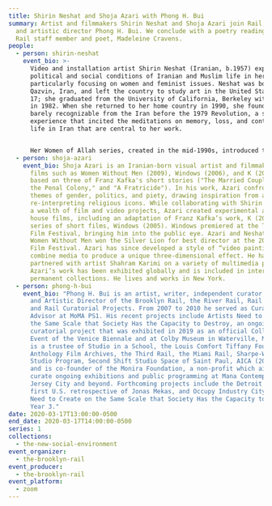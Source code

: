 ```yaml
---
title: Shirin Neshat and Shoja Azari with Phong H. Bui
summary: Artist and filmmakers Shirin Neshat and Shoja Azari join Rail publisher
  and artistic director Phong H. Bui. We conclude with a poetry reading from
  Rail staff member and poet, Madeleine Cravens.
people:
  - person: shirin-neshat
    event_bio: >-
      Video and installation artist Shirin Neshat (Iranian, b.1957) explores the
      political and social conditions of Iranian and Muslim life in her works,
      particularly focusing on women and feminist issues. Neshat was born in
      Qazvin, Iran, and left the country to study art in the United States at
      17; she graduated from the University of California, Berkeley with an MFA
      in 1982. When she returned to her home country in 1990, she found it
      barely recognizable from the Iran before the 1979 Revolution, a shocking
      experience that incited the meditations on memory, loss, and contemporary
      life in Iran that are central to her work.


      Her Women of Allah series, created in the mid-1990s, introduced the hallmark themes of her pieces through which she examines conditions of male, female, public, private, religious, political, and secular identities in both Iranian and Western cultures. Her videos, installations, and photographs have received great international critical acclaim outside of Iran. In 2019, The Broad Museum, Los Angeles, presented Shirin Neshat: I Will Greet the Sun Again, a survey of 25 years of the artist's work, and her current exhibit Shirin Neshat: Land of Dreams at Gladstone Gallery, New York, is on view through February 27, 2021. Neshat currently lives and works in New York.
  - person: shoja-azari
    event_bio: Shoja Azari is an Iranian-born visual artist and filmmaker known for
      films such as Women Without Men (2009), Windows (2006), and K (2002),
      based on three of Franz Kafka's short stories ("The Married Couple," "In
      the Penal Colony," and "A Fratricide"). In his work, Azari confronts broad
      themes of gender, politics, and piety, drawing inspiration from and
      re-interpreting religious icons. While collaborating with Shirin Neshat on
      a wealth of film and video projects, Azari created experimental and art
      house films, including an adaptation of Franz Kafka’s work, K (2000) and a
      series of short films, Windows (2005). Windows premiered at the Tribeca
      Film Festival, bringing him into the public eye. Azari and Neshat’s film
      Women Without Men won the Silver Lion for best director at the 2009 Venice
      Film Festival. Azari has since developed a style of “video paintings” that
      combine media to produce a unique three-dimensional effect. He has
      partnered with artist Shahram Karimi on a variety of multimedia projects.
      Azari’s work has been exhibited globally and is included in international
      permanent collections. He lives and works in New York.
  - person: phong-h-bui
    event_bio: "Phong H. Bui is an artist, writer, independent curator, Publisher
      and Artistic Director of the Brooklyn Rail, the River Rail, Rail Editions,
      and Rail Curatorial Projects. From 2007 to 2010 he served as Curatorial
      Advisor at MoMA PS1. His recent projects include Artists Need to Create on
      the Same Scale that Society Has the Capacity to Destroy, an ongoing
      curatorial project that was exhibited in 2019 as an official Collateral
      Event of the Venice Biennale and at Colby Museum in Waterville, Maine. He
      is a trustee of Studio in a School, the Louis Comfort Tiffany Foundation,
      Anthology Film Archives, the Third Rail, the Miami Rail, Sharpe-Walentas
      Studio Program, Second Shift Studio Space of Saint Paul, AICA (2007-2020),
      and is co-founder of the Monira Foundation, a non-profit which aims to
      curate ongoing exhibitions and public programming at Mana Contemporary in
      Jersey City and beyond. Forthcoming projects include the Detroit Rail, the
      first U.S. retrospective of Jonas Mekas, and Occupy Industry City: Artists
      Need to Create on the Same Scale that Society Has the Capacity to Destroy,
      Year 3."
date: 2020-03-17T13:00:00-0500
end_date: 2020-03-17T14:00:00-0500
series: 1
collections:
  - the-new-social-environment
event_organizer:
  - the-brooklyn-rail
event_producer:
  - the-brooklyn-rail
event_platform:
  - zoom
---
```

